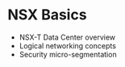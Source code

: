 # NSX Basics
- NSX-T Data Center overview
- Logical networking concepts
- Security micro-segmentation
